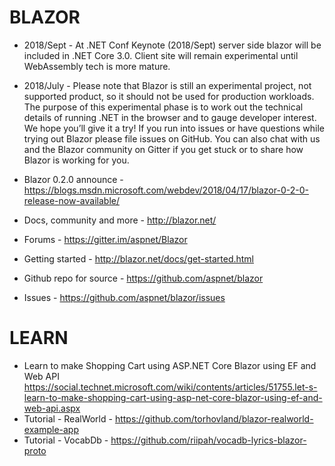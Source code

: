 # BLAZOR

* 2018/Sept - At .NET Conf Keynote (2018/Sept) server side blazor will be included in .NET Core 3.0.  Client site will remain experimental until WebAssembly tech is more mature.
* 2018/July - Please note that Blazor is still an experimental project, not supported product, so it should not be used for production workloads. The purpose of this experimental phase is to work out the technical details of running .NET in the browser and to gauge developer interest. We hope you’ll give it a try! If you run into issues or have questions while trying out Blazor please file issues on GitHub. You can also chat with us and the Blazor community on Gitter if you get stuck or to share how Blazor is working for you.

* Blazor 0.2.0 announce - <https://blogs.msdn.microsoft.com/webdev/2018/04/17/blazor-0-2-0-release-now-available/>
* Docs, community and more - <http://blazor.net/>
* Forums - <https://gitter.im/aspnet/Blazor>
* Getting started - <http://blazor.net/docs/get-started.html>
* Github repo for source - <https://github.com/aspnet/blazor>
* Issues - <https://github.com/aspnet/blazor/issues>

# LEARN

* Learn to make Shopping Cart using ASP.NET Core Blazor using EF and Web API <https://social.technet.microsoft.com/wiki/contents/articles/51755.let-s-learn-to-make-shopping-cart-using-asp-net-core-blazor-using-ef-and-web-api.aspx>
* Tutorial - RealWorld - <https://github.com/torhovland/blazor-realworld-example-app>
* Tutorial - VocabDb - <https://github.com/riipah/vocadb-lyrics-blazor-proto>
